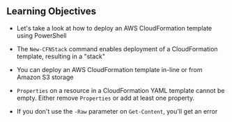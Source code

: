 ## Learning Objectives

* Let's take a look at how to deploy an AWS CloudFormation template using PowerShell
* The `New-CFNStack` command enables deployment of a CloudFormation template, resulting in a "stack"
* You can deploy an AWS CloudFormation template in-line or from Amazon S3 storage

* `Properties` on a resource in a CloudFormation YAML template cannot be empty. Either remove `Properties` or add at least one property.
* If you don't use the `-Raw` parameter on `Get-Content`, you'll get an error
